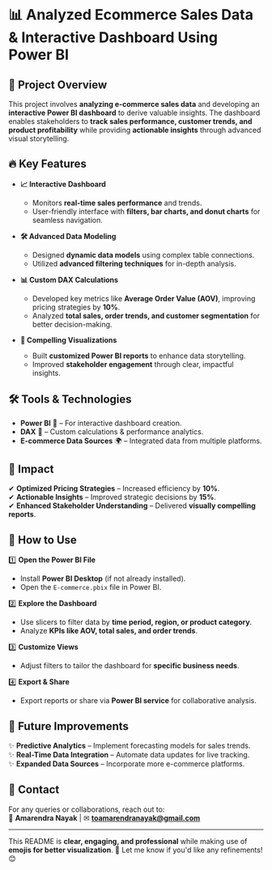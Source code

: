 # 📊 Analyzed Ecommerce Sales Data & Interactive Dashboard Using Power BI  

## 🚀 Project Overview  

This project involves **analyzing e-commerce sales data** and developing an **interactive Power BI dashboard** to derive valuable insights. The dashboard enables stakeholders to **track sales performance, customer trends, and product profitability** while providing **actionable insights** through advanced visual storytelling.  

## 🔥 Key Features  

- **📈 Interactive Dashboard**  
  - Monitors **real-time sales performance** and trends.  
  - User-friendly interface with **filters, bar charts, and donut charts** for seamless navigation.  

- **🛠️ Advanced Data Modeling**  
  - Designed **dynamic data models** using complex table connections.  
  - Utilized **advanced filtering techniques** for in-depth analysis.  

- **📊 Custom DAX Calculations**  
  - Developed key metrics like **Average Order Value (AOV)**, improving pricing strategies by **10%**.  
  - Analyzed **total sales, order trends, and customer segmentation** for better decision-making.  

- **🎨 Compelling Visualizations**  
  - Built **customized Power BI reports** to enhance data storytelling.  
  - Improved **stakeholder engagement** through clear, impactful insights.  

## 🛠 Tools & Technologies  

- **Power BI** 🚀 – For interactive dashboard creation.  
- **DAX** 🧠 – Custom calculations & performance analytics.  
- **E-commerce Data Sources** 🌍 – Integrated data from multiple platforms.  

## 📌 Impact  

✔ **Optimized Pricing Strategies** – Increased efficiency by **10%**.  
✔ **Actionable Insights** – Improved strategic decisions by **15%**.  
✔ **Enhanced Stakeholder Understanding** – Delivered **visually compelling reports**.  

## 📖 How to Use  

1️⃣ **Open the Power BI File**  
   - Install **Power BI Desktop** (if not already installed).  
   - Open the `E-commerce.pbix` file in Power BI.  

2️⃣ **Explore the Dashboard**  
   - Use slicers to filter data by **time period, region, or product category**.  
   - Analyze **KPIs like AOV, total sales, and order trends**.  

3️⃣ **Customize Views**  
   - Adjust filters to tailor the dashboard for **specific business needs**.  

4️⃣ **Export & Share**  
   - Export reports or share via **Power BI service** for collaborative analysis.  

## 🔮 Future Improvements  

✨ **Predictive Analytics** – Implement forecasting models for sales trends.  
✨ **Real-Time Data Integration** – Automate data updates for live tracking.  
✨ **Expanded Data Sources** – Incorporate more e-commerce platforms.  

## 📩 Contact  

For any queries or collaborations, reach out to:  
📧 **Amarendra Nayak** | ✉ **toamarendranayak@gmail.com**  

---

This README is **clear, engaging, and professional** while making use of **emojis for better visualization**. 🚀 Let me know if you'd like any refinements! 😊  
